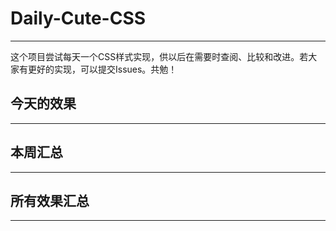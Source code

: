# Daily-Cute-CSS
---

这个项目尝试每天一个CSS样式实现，供以后在需要时查阅、比较和改进。若大家有更好的实现，可以提交Issues。共勉！

## 今天的效果
---

## 本周汇总
---

## 所有效果汇总
---